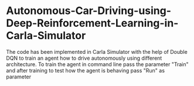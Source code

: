 # Autonomous-Car-Driving-using-Deep-Reinforcement-Learning-in-Carla-Simulator
The code has been implemented in Carla Simulator with the help of Double DQN to train an agent how to drive autonomously using different architecture. To train the agent in command line pass the parameter "Train" and after training to test how the agent is behaving pass "Run" as parameter
